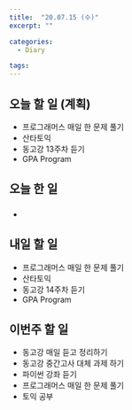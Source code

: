 ```yaml
---
title:  "20.07.15 (수)"
excerpt: ""

categories:
  - Diary

tags:
---
```


## 오늘 할 일 (계획)

- 프로그래머스 매일 한 문제 풀기
- 산타토익
- 동고강 13주차 듣기
- GPA Program

## 오늘 한 일

- ##### 



## 내일 할 일

- 프로그래머스 매일 한 문제 풀기
- 산타토익
- 동고강 14주차 듣기
- GPA Program

## 이번주 할 일

- 동고강 매일 듣고 정리하기
- 동고강 중간고사 대체 과제 하기
- 파이썬 강좌 듣기
- 프로그래머스 매일 한 문제 풀기
- 토익 공부

